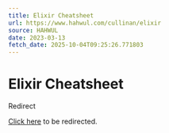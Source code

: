 ```yaml
---
title: Elixir Cheatsheet
url: https://www.hahwul.com/cullinan/elixir
source: HAHWUL
date: 2023-03-13
fetch_date: 2025-10-04T09:25:26.771803
---
```


# Elixir Cheatsheet

Redirect

[Click here](https://www.hahwul.com/cullinan/develop/elixir/) to be redirected.